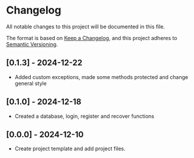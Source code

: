 # Changelog

All notable changes to this project will be documented in this file.

The format is based on [Keep a Changelog](https://keepachangelog.com/en/1.0.0/),
and this project adheres to [Semantic Versioning](https://semver.org/spec/v2.0.0.html).



## [0.1.3] - 2024-12-22
- Added custom exceptions, made some methods protected and change general style

## [0.1.0] - 2024-12-18
- Created a database, login, register and recover functions

## [0.0.0] - 2024-12-10
- Create project template and add project files.